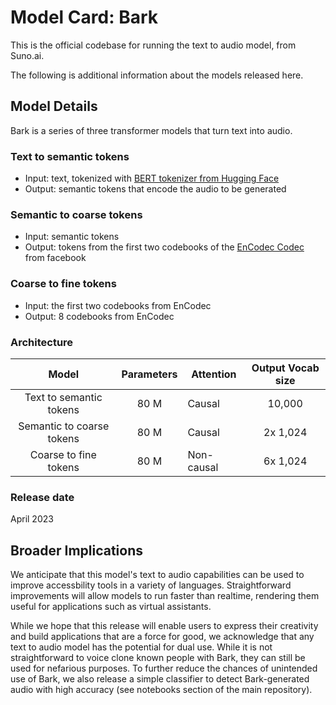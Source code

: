 # Model Card: Bark

This is the official codebase for running the text to audio model, from Suno.ai.

The following is additional information about the models released here. 

## Model Details

Bark is a series of three transformer models that turn text into audio.
### Text to semantic tokens
 - Input: text, tokenized with [BERT tokenizer from Hugging Face](https://huggingface.co/docs/transformers/model_doc/bert#transformers.BertTokenizer)
 - Output: semantic tokens that encode the audio to be generated

### Semantic to coarse tokens
 - Input: semantic tokens
 - Output: tokens from the first two codebooks of the [EnCodec Codec](https://github.com/facebookresearch/encodec) from facebook

### Coarse to fine tokens
 - Input: the first two codebooks from EnCodec
 - Output: 8 codebooks from EnCodec

### Architecture
|           Model           | Parameters | Attention  | Output Vocab size |  
|:-------------------------:|:----------:|------------|:-----------------:|
|  Text to semantic tokens  |    80 M    | Causal     |       10,000      |
| Semantic to coarse tokens |    80 M    | Causal     |     2x 1,024      |
|   Coarse to fine tokens   |    80 M    | Non-causal |     6x 1,024      |


### Release date
April 2023

## Broader Implications
We anticipate that this model's text to audio capabilities can be used to improve accessbility tools in a variety of languages. 
Straightforward improvements will allow models to run faster than realtime, rendering them useful for applications such as virtual assistants. 
 
While we hope that this release will enable users to express their creativity and build applications that are a force
for good, we acknowledge that any text to audio model has the potential for dual use. While it is not straightforward
to voice clone known people with Bark, they can still be used for nefarious purposes. To further reduce the chances of unintended use of Bark, 
we also release a simple classifier to detect Bark-generated audio with high accuracy (see notebooks section of the main repository). 
